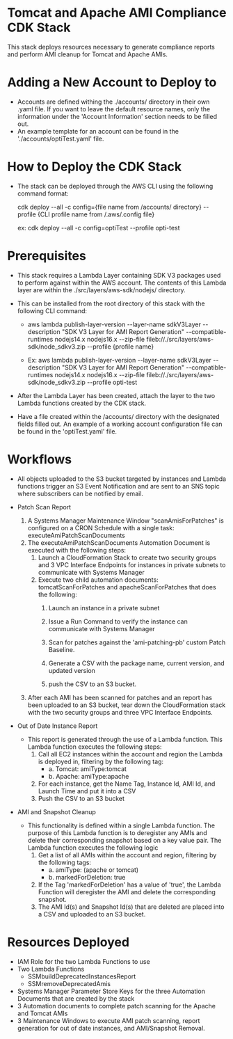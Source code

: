 # Tomcat and Apache AMI Compliance CDK Stack #

This stack deploys resources necessary to generate compliance reports and perform AMI cleanup for Tomcat and Apache AMIs.


# Adding a New Account to Deploy to #
- Accounts are defined withing the ./accounts/ directory in their own .yaml file. If you want to leave the default resource names, only the information under the 'Account Information' section needs to be filled out. 
- An example template for an account can be found in the './accounts/optiTest.yaml' file.


# How to Deploy the CDK Stack #

- The stack can be deployed through the AWS CLI using the following command format:

    cdk deploy --all -c config={file name from /accounts/ directory} --profile {CLI profile name from /.aws/.config file}

    ex: cdk deploy --all -c config=optiTest --profile opti-test


# Prerequisites #

- This stack requires a Lambda Layer containing SDK V3 packages used to perform against within the AWS account. The contents of this Lambda layer are within the ./src/layers/aws-sdk/nodejs/ directory.

- This can be installed from the root directory of this stack with the following CLI command:

    - aws lambda publish-layer-version --layer-name sdkV3Layer --description "SDK V3 Layer for AMI Report Generation" --compatible-runtimes nodejs14.x nodejs16.x --zip-file fileb://./src/layers/aws-sdk/node_sdkv3.zip --profile {profile name}

    - Ex: aws lambda publish-layer-version --layer-name sdkV3Layer --description "SDK V3 Layer for AMI Report Generation" --compatible-runtimes nodejs14.x nodejs16.x --zip-file fileb://./src/layers/aws-sdk/node_sdkv3.zip --profile opti-test

- After the Lambda Layer has been created, attach the layer to the two Lambda functions created by the CDK stack.

- Have a file created within the /accounts/ directory with the designated fields filled out. An example of a working account configuration file can be found in the 'optiTest.yaml' file.

# Workflows #
- All objects uploaded to the S3 bucket targeted by instances and Lambda functions trigger an S3 Event Notification and are sent to an SNS topic where subscribers can be notified by email.
- Patch Scan Report
    1. A Systems Manager Maintenance Window "scanAmisForPatches" is configured on a CRON Schedule with a single task: executeAmiPatchScanDocuments
    2. The executeAmiPatchScanDocuments Automation Document is executed with the following steps:
        1. Launch a CloudFormation Stack to create two security groups and 3 VPC Interface Endpoints for instances in private subnets to communicate with Systems Manager
        2. Execute two child automation documents: tomcatScanForPatches and apacheScanForPatches that does the following:
            1. Launch an instance in a private subnet

            2. Issue a Run Command to verify the 
            instance can communicate with Systems Manager

            3. Scan for patches against the 'ami-patching-pb' custom Patch Baseline.

            4. Generate a CSV with the package name, current version, and updated version

            5. push the CSV to an S3 bucket.
    3. After each AMI has been scanned for patches and an report has been uploaded to an S3 bucket, tear down the CloudFormation stack with the two security groups and three VPC Interface Endpoints.

- Out of Date Instance Report
    - This report is generated through the use of a Lambda function. This Lambda function executes the following steps:
        1. Call all EC2 instances within the account and region the Lambda is deployed in, filtering by the following tag:
            - a. Tomcat: amiType:tomcat
            - b. Apache: amiType:apache
        2. For each instance, get the Name Tag, Instance Id, AMI Id, and Launch Time and put it into a CSV
        3. Push the CSV to an S3 bucket

- AMI and Snapshot Cleanup
    - This functionality is defined within a single Lambda function. The purpose of this Lambda function is to deregister any AMIs and delete their corresponding snapshot based on a key value pair. The Lambda function executes the following logic
        1. Get a list of all AMIs within the account and region, filtering by the following tags:
            - a. amiType: (apache or tomcat)
            - b. markedForDeletion: true
        2. If the Tag 'markedForDeletion' has a value of 'true', the Lambda Function will deregister the AMI and delete the corresponding snapshot.
        3. The AMI Id(s) and Snapshot Id(s) that are deleted are placed into a CSV and uploaded to an S3 bucket.


# Resources Deployed #
- IAM Role for the two Lambda Functions to use
- Two Lambda Functions
    - SSMbuildDeprecatedInstancesReport
    - SSMremoveDeprecatedAmis
- Systems Manager Parameter Store Keys for the three Automation Documents that are created by the stack
- 3 Automation documents to complete patch scanning for the Apache and Tomcat AMIs
- 3 Maintenance Windows to execute AMI patch scanning, report generation for out of date instances, and AMI/Snapshot Removal.